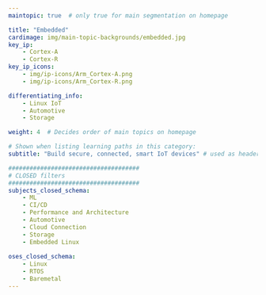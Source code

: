 ```yaml
---
maintopic: true  # only true for main segmentation on homepage

title: "Embedded"
cardimage: img/main-topic-backgrounds/embedded.jpg
key_ip: 
    - Cortex-A
    - Cortex-R
key_ip_icons:
    - img/ip-icons/Arm_Cortex-A.png
    - img/ip-icons/Arm_Cortex-R.png

differentiating_info:
    - Linux IoT
    - Automotive
    - Storage

weight: 4  # Decides order of main topics on homepage

# Shown when listing learning paths in this category:
subtitle: "Build secure, connected, smart IoT devices" # used as header for learning path to avoid duplicaiton

#####################################
# CLOSED filters
#####################################
subjects_closed_schema:
    - ML
    - CI/CD
    - Performance and Architecture
    - Automotive 
    - Cloud Connection
    - Storage
    - Embedded Linux
    
oses_closed_schema:
    - Linux
    - RTOS
    - Baremetal
---
```

